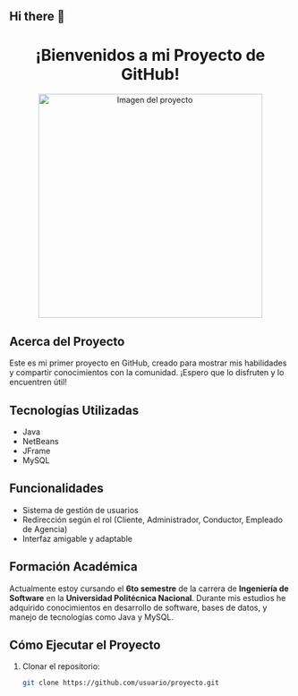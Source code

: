 ## Hi there 👋

<h1 align="center">¡Bienvenidos a mi Proyecto de GitHub!</h1>

<p align="center">
  <img src="URL_DE_TU_IMAGEN" alt="Imagen del proyecto" width="400px">
</p>

## Acerca del Proyecto
Este es mi primer proyecto en GitHub, creado para mostrar mis habilidades y compartir conocimientos con la comunidad. ¡Espero que lo disfruten y lo encuentren útil!

## Tecnologías Utilizadas
- Java
- NetBeans
- JFrame
- MySQL

## Funcionalidades
- Sistema de gestión de usuarios
- Redirección según el rol (Cliente, Administrador, Conductor, Empleado de Agencia)
- Interfaz amigable y adaptable

## Formación Académica
Actualmente estoy cursando el **6to semestre** de la carrera de **Ingeniería de Software** en la **Universidad Politécnica Nacional**. Durante mis estudios he adquirido conocimientos en desarrollo de software, bases de datos, y manejo de tecnologías como Java y MySQL.

## Cómo Ejecutar el Proyecto
1. Clonar el repositorio:
   ```bash
   git clone https://github.com/usuario/proyecto.git
